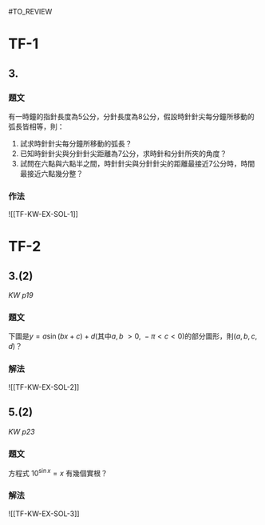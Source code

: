 #TO_REVIEW 
# TF-1
## 3.
### 題文
有一時鐘的指針長度為5公分，分針長度為8公分，假設時針針尖每分鐘所移動的弧長皆相等，則：
1. 試求時針針尖每分鐘所移動的弧長？
2. 已知時針針尖與分針針尖距離為7公分，求時針和分針所夾的角度？
3. 試問在六點與六點半之間，時針針尖與分針針尖的距離最接近7公分時，時間最接近六點幾分整？
### 作法
![[TF-KW-EX-SOL-1]]
# TF-2
## 3.(2)
*KW p19*
### 題文
下圖是$y = a\sin(bx+c)+d$(其中$a,b\ \gt 0,\ -\pi \lt c \lt 0$)的部分圖形，則$(a,b,c,d)$？
### 解法
![[TF-KW-EX-SOL-2]]
## 5.(2)
*KW p23*
### 題文
方程式 $10^{\sin x} = x$ 有幾個實根？
### 解法
![[TF-KW-EX-SOL-3]]